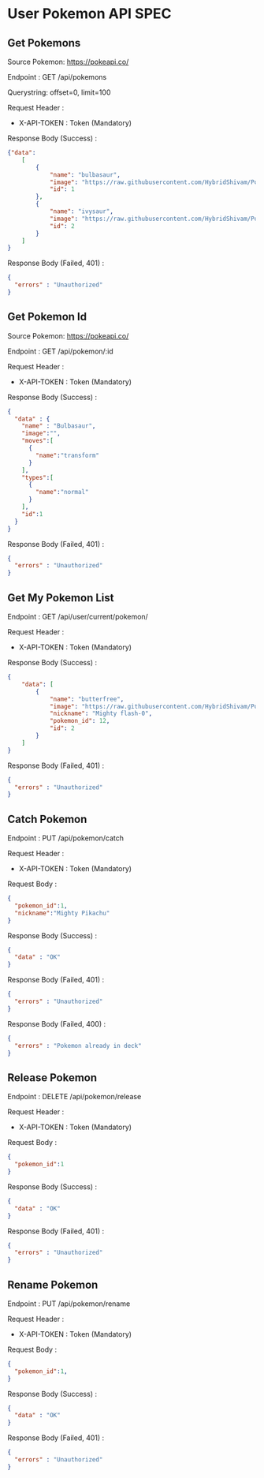 # User Pokemon API SPEC

## Get Pokemons

Source Pokemon: https://pokeapi.co/

Endpoint : GET /api/pokemons 

Querystring: offset=0, limit=100 

Request Header :

- X-API-TOKEN : Token (Mandatory) 

Response Body (Success) :

```json
{"data": 
    [
        {
            "name": "bulbasaur",
            "image": "https://raw.githubusercontent.com/HybridShivam/Pokemon/master/assets/images/006-Gmax.png",
            "id": 1
        },
        {
            "name": "ivysaur",
            "image": "https://raw.githubusercontent.com/HybridShivam/Pokemon/master/assets/images/006-Gmax.png",
            "id": 2
        }
    ]
}
```

Response Body (Failed, 401) :

```json
{
  "errors" : "Unauthorized"
}
```

## Get Pokemon Id

Source Pokemon: https://pokeapi.co/

Endpoint : GET /api/pokemon/:id

Request Header :

- X-API-TOKEN : Token (Mandatory) 

Response Body (Success) :

```json
{
  "data" : {
    "name" : "Bulbasaur",
    "image":"",
    "moves":[
      {
        "name":"transform"
      }
    ],
    "types":[
      {
        "name":"normal"
      }
    ],
    "id":1
  }
}
```

Response Body (Failed, 401) :

```json
{
  "errors" : "Unauthorized"
}
```

## Get My Pokemon List

Endpoint : GET /api/user/current/pokemon/

Request Header :

- X-API-TOKEN : Token (Mandatory) 

Response Body (Success) :

```json
{
    "data": [
        {
            "name": "butterfree",
            "image": "https://raw.githubusercontent.com/HybridShivam/Pokemon/master/assets/images/807.png",
            "nickname": "Mighty flash-0",
            "pokemon_id": 12,
            "id": 2
        }
    ]
}
```

Response Body (Failed, 401) :

```json
{
  "errors" : "Unauthorized"
}
```

## Catch Pokemon

Endpoint : PUT /api/pokemon/catch

Request Header :

- X-API-TOKEN : Token (Mandatory) 

Request Body :
```json
{
  "pokemon_id":1,
  "nickname":"Mighty Pikachu"
}
```

Response Body (Success) :

```json
{
  "data" : "OK"
}
```

Response Body (Failed, 401) :

```json
{
  "errors" : "Unauthorized"
}
```

Response Body (Failed, 400) :

```json
{
  "errors" : "Pokemon already in deck"
}
```

## Release Pokemon

Endpoint : DELETE /api/pokemon/release

Request Header :

- X-API-TOKEN : Token (Mandatory) 

Request Body :
```json
{
  "pokemon_id":1
}
```

Response Body (Success) :

```json
{
  "data" : "OK"
}
```

Response Body (Failed, 401) :

```json
{
  "errors" : "Unauthorized"
}
```

## Rename Pokemon

Endpoint : PUT /api/pokemon/rename

Request Header :

- X-API-TOKEN : Token (Mandatory) 

Request Body :
```json
{
  "pokemon_id":1,
}
```

Response Body (Success) :

```json
{
  "data" : "OK"
}
```

Response Body (Failed, 401) :

```json
{
  "errors" : "Unauthorized"
}
```
